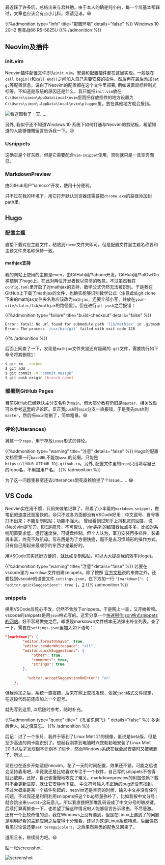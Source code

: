 
最近踩了许多坑，总结出来与君共勉。由于本人的确是纯小白，每一个坑基本都踩过，文章也应该会有点小儿科，烦请见谅。:smiley: 

{{%admonition type="info" title="配置环境" details="false" %}}
Windows 10 20H2 惠普战66 R5-5625U
{{% /admonition %}}


## Neovim及插件

### init.vim

Neovim插件配置文件即为`init.vim`，安装和配置插件都在这里实现。一般是在`call begin()`和`call end()`之间加入自己需要安装的插件，然后再在最后添加`let g:`等配置信息。说白了Neovim的配置都在这个文件里部署, 例如设置鼠标控制光标等。不知道是系统的原因还是什么，我只能把`init.vim`放在`C:\Users\simon\AppData\Local\nvim`里而把存放插件的地方设置为`C:\Users\simon\.AppData\local\nvim\plugged`里。放在其他地方就会报错。

![看这图看了一天…… ](https://pic.imgdb.cn/item/62b263a809475431298d05d8.png "看这图看了一天……") 

另外, 我似乎还不知道Windows 10 系统下如何打通与Neovim的剪贴板，希望知道的人能够慷慨留言告诉我一下。:wink:

### Usnippets 

这确实是个好东西。但是它需要配合`vim-snippet`使用，否则就只是一具空壳而已。

### MarkdownPreview

由GitHub用户"iamcco"开发，使用十分便利。

只不过在我的环境下，用它打开默认浏览器还需要把`chrome.exe`的路径添加到path里。

## Hugo

### 配置主题 

直接下载对应主题文件，粘贴到`theme`文件夹即可。但是配置文件里主题名称要和主题文件夹名称保持一致。

#### mathjax支持
我的网站上使用的主题是even，由GitHub用户ahonn开发，GitHub用户olOwOlo移植到了hugo上。在此对两位开发者致以崇高的敬意。不过虽然我在`config.toml`里开启了对mathjax的支持，数学公式仍然无法被识别。于是我在GitHub上下载了mathjax的文件，也确实能够识别数学公式（注意此处git clone下来的mathjax文件夹名称应该改为`mathjax`，还要全部小写，并放在`your-site/static/lib/mathjax`的路径里）。但在进行`git push`之后报错：

{{%admonition type="failure" title="build-checkout" details="false" %}}
```bash
Error: fatal: No url found for submodule path 'lib/mathjax' in .gitmodules
Error: The process '/usr/bin/git' failed with exit code 128
```
{{% /admonition %}}

后面上网查了一下，发现是`mathjax`文件夹里还有隐藏的`.git`文件，需要执行如下命令将其删除[1]：

```bash
$ git rm --cached
$ git add .
$ git commit -m "commit messge"
$ git push origin [branch_name]
```

### 部署到GitHub Pages 

目前GitHub已经默认主分支名称为`main`，但大部分教程仍旧是`master`，相关改动可以参考[这里](https://zhuanlan.zhihu.com/p/57361697)的评论区。反正我`push`时`main`分支一直报错，于是我先push到`master`，然后把`main`给删了，简单粗暴。:laughing:

### 评论(Utterances) 

另建一个`repo`，用于存放`issue`形式的评论。

{{%admonition type="warning" title="注意" details="false" %}}
Hugo的配置文档里第一行`baseURL`不能加`www.`的前缀，只能是`https://[YOUR_GITHUB_ID].github.io`。另外, 配置文件里的`repo`只用填写自己的repo名，不用加用户名。
{{% /admonition %}}

为了这一问题我甚至还去Utterances里死皮赖脸提了个issue…… :joy:

## VS Code
Neovim实在用不惯，只用来做笔记算了，积累了小半篇的`markdown.snippet`，做笔记的速度还是蛮快的。:smiley:只不过各方面都没有VSCode好用：中文逗号、冒号等打不出来；不能复制粘贴；功能不强大。
曾经看到过知乎上抖机灵的回答，说(Neo)vim是军刀，IDE是航母。不可否认，vim系列的编辑器优点多多，比如对系统配置要求低，运行速度快，可键盘控制。但个人认为，军刀安装再多插件，装备再丰富，终究不敌航母。写东西是为了方便快捷，而不是去习惯畸形的操作方式。只有自己用起来最顺手的东西才是最好的。

用VSCode其实还挺方便的，就比如复制粘贴，可以大大提高我的效率(doge)。

{{%admonition type="warning" title="注意" details="false" %}}
若要在vscode里为 `markdown`文件创建snippets，除了按照 [官方文档](https://code.visualstudio.com/docs/editor/userdefinedsnippets#_create-your-own-snippets)说的来做之外，还要找到vscode的设置文件 `settings.json`，在下方加一行 `"[markdown]": { "editor.quickSuggestions": true }`。[2]
{{% /admonition %}}

### snippets
换用VSCode后死心不改，仍然不舍放下snippets。于是网上一查，又开始折腾。vscode的snippets是用`json`格式写的。这里分享一个[快速制作json格式snippets的网站](https://snippet-generator.app/)。好不容易做完之后，却发现markdown文件根本无法弹出补全列表。查了一下，需要在`settings.json`里加入如下语句：
```json
"[markdown]": {
        "editor.formatOnSave": true,
        "editor.renderWhitespace": "all",
        "editor.quickSuggestions": {
            "other": true,
            "comments": true,
            "strings": true
        },
     
          "editor.acceptSuggestionOnEnter": "on"
    },
```
但我添加之后，系统一直报错，后来在网上查找发现，依据`json`格式文件规定，在这段代码前还应加上一个逗号。

就先写到这里, 以后随时参考，随时补充。

{{%admonition type="quote" title="《孔雀东南飞》" details="false" %}}
多谢后世人, 诫之慎莫忘。
{{% /admonition %}}

后记：过了一个多月，我终于等到了Linux Mint 21的镜像，虽说是beta版，但是至少高通的网卡能识别了。想起我刚拿到电脑时兴致勃勃地安装了Linux Mint 20.3以后才发现根本识别不了网卡，然而Windows系统在我全局安装时又被我删了，所以……

现在也在逐步开始适应neovim，花了一天的时间配置，效果还不错，可能之后也会坚持着用吧，毕竟我还是比较喜欢专注于一个软件，自己写的snippets不舍得就此放弃。还好，自己也慢慢地攻克了难关，markdownpreview的附加依赖下载时不会更新进度，就让它安静地下载。
中文符号输入不正确的bug还没有找到，不过大概率是某一个插件引起的，neovim还是空壳的时候，输入中文并没有任何问题，不过我还是利用利用snippets把这个bug尽量弥补了，比如我按中文分号`；`就会跳出来`¼<xCSI>`这玩意儿。所以我直接把那堆乱码设成了中文分号的触发键。后续打算再排查一下，也希望了解这种情况的人能够留言告诉缘由，不尽感激。
还有一个比较奇怪的点，我在Windows上没有遇到，但是在Linux上遇到了的问题是明明好看的主题应用之后变得十分难看，还以为这是Linux系统特点。后面偶然看见讨论说还要`set termguicolors`，之后果然熟悉的配色又回来了。

道阻且长，继续努力吧。:smiley:

贴一张screenshot：

![screenshot](https://pic.imgdb.cn/item/62e7535b8c61dc3b8ea30d72.png "还行吧？")

[1]:(https://www.jianshu.com/p/7cc6ea70e48e)  (简书)
[2]:(https://stackoverflow.com/questions/32703317/how-to-activate-markdown-user-snippets-in-visual-studio-code) (stackoverflow)

